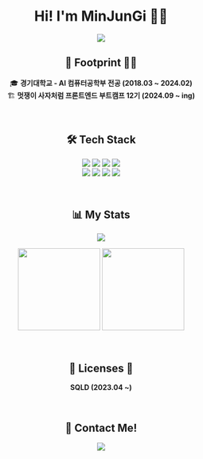 # <h1 align="center">Hi! I'm MinJunGi 🙋‍♂️</h1>

<p align="center">
  <img src="https://readme-typing-svg.herokuapp.com?font=Fira+Code&weight=600&pause=1000&color=61DAFB&center=true&vCenter=true&width=450&height=50&lines=Frontend+Engineer;Always+learning+new+things!"/>
</p>

<h2 align="center">👣 Footprint 🚶‍♂️</h2>
<p align="center">
  🎓 <b>경기대학교 - AI 컴퓨터공학부 전공 (2018.03 ~ 2024.02)</b><br>
  🏗 <b>멋쟁이 사자처럼 프론트엔드 부트캠프 12기 (2024.09 ~ ing)</b>
</p>
<br>
<h2 align="center">🛠 Tech Stack</h2>
<p align="center">
  <img src="https://img.shields.io/badge/JavaScript-F7DF1E?style=flat&logo=JavaScript&logoColor=black" />
  <img src="https://img.shields.io/badge/TypeScript-007ACC?style=flat&logo=TypeScript&logoColor=white" />
  <img src="https://img.shields.io/badge/React-61DAFB?style=flat&logo=React&logoColor=white" />
  <img src="https://img.shields.io/badge/TailwindCSS-06B6D4?style=flat&logo=TailwindCSS&logoColor=white" />
  <br>
  <img src="https://img.shields.io/badge/HTML5-E34F26?style=flat&logo=html5&logoColor=white" />
  <img src="https://img.shields.io/badge/CSS3-1572B6?style=flat&logo=css3&logoColor=white" />
  <img src="https://img.shields.io/badge/Next.js-000000?style=flat&logo=Next.js&logoColor=white" />
  <img src="https://img.shields.io/badge/Node.js-339933?style=flat&logo=Node.js&logoColor=white" />
</p>
<br>

<h2 align="center">📊 My Stats</h2>
<p align="center">
  <img src="https://hits.seeyoufarm.com/api/count/incr/badge.svg?url=https%3A%2F%2Fgithub.com%2Fwnsrl7250&count_bg=%2361DAFB&title_bg=%23555555&icon=github.svg&icon_color=%23E7E7E7&title=Github+Views&edge_flat=false"/>
</p>

<p align="center">
  <img src="https://github-readme-stats.vercel.app/api?username=wnsrl7250&show_icons=true&theme=dark" height="165">
  <img src="https://github-readme-stats.vercel.app/api/top-langs/?username=wnsrl7250&layout=compact&theme=dark" height="165">
</p>
<br>
<h2 align="center">📃 Licenses 📜</h2>
<p align="center">
  <b>SQLD (2023.04 ~)</b>
</p>
<br>
<h2 align="center">🚀 Contact Me!</h2>
<p align="center">
    <img src="https://img.shields.io/badge/Gmail-d14836?style=flat&logo=Gmail&logoColor=white&link=mailto:wnsrl7250@gmail.com"/>
</p>
